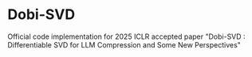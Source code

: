 # Dobi-SVD
Official code implementation for 2025 ICLR accepted paper "Dobi-SVD : Differentiable SVD for LLM Compression and Some New Perspectives"
